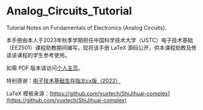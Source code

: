 # Analog_Circuits_Tutorial
Tutorial Notes on Fundamentals of Electronics (Analog Circuits).

本手册由本人于2023年秋季学期担任中国科学技术大学（USTC）电子技术基础（EE2501）课程助教期间编写。现将该手册 LaTeX 源码公开，供本课程助教及修读该课程的学生参考使用。

如需 PDF 版本请访问[个人主页](http://home.ustc.edu.cn/~pishooter/TA_Work/index.html)。

特别感谢：[电子技术基础生存指北cx版（2022）](https://github.com/Anony-Minor/Dianji_zhibei-guidance)

LaTeX 模板来源：[https://github.com/yuxtech/ShiJihuai-complex](https://github.com/yuxtech/ShiJihuai-complex)

